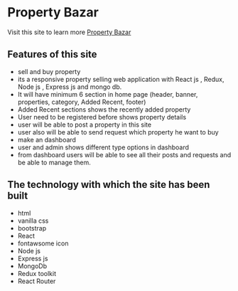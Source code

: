 # Property Bazar

Visit this site to learn more [Property Bazar](https://property-bazar-8a4ae.web.app/)

## Features of this site

- sell and buy property
- its a responsive property selling web application with React js , Redux, Node js , Express js and mongo db.
- It will have minimum 6 section in home page (header, banner, properties, category, Added Recent, footer)
- Added Recent sections shows the recently added property
- User need to be registered before shows property details
- user will be able to post a property in this site
- user also will be able to send request which property he want to buy
- make an dashboard
- user and admin shows different type options  in dashboard
- from dashboard users will be able to see all their posts and requests and be able to manage them.


## The technology with which the site has been built
- html 
- vanilla css
- bootstrap
- React
- fontawsome icon
- Node js
- Express js
- MongoDb
- Redux toolkit
- React Router

